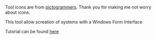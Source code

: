 Tool icons are from [pictogrammers](https://pictogrammers.com/). Thank you for making me not worry about icons.

This tool allow screation of systems with a Windows Form Interface

Tutorial can be found [here](./SSSystemGenerator/HowToUse.md)
